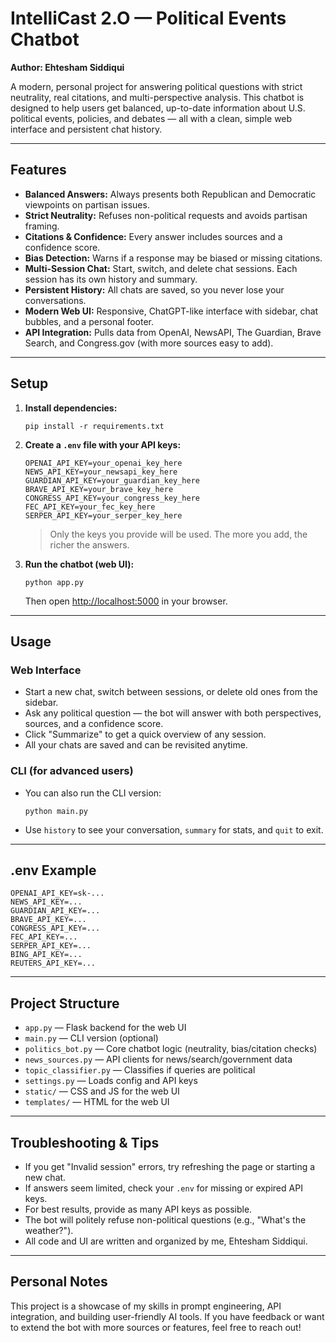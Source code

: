 # IntelliCast 2.O — Political Events Chatbot

**Author: Ehtesham Siddiqui**

A modern, personal project for answering political questions with strict neutrality, real citations, and multi-perspective analysis. This chatbot is designed to help users get balanced, up-to-date information about U.S. political events, policies, and debates — all with a clean, simple web interface and persistent chat history.

---

## Features

- **Balanced Answers:** Always presents both Republican and Democratic viewpoints on partisan issues.
- **Strict Neutrality:** Refuses non-political requests and avoids partisan framing.
- **Citations & Confidence:** Every answer includes sources and a confidence score.
- **Bias Detection:** Warns if a response may be biased or missing citations.
- **Multi-Session Chat:** Start, switch, and delete chat sessions. Each session has its own history and summary.
- **Persistent History:** All chats are saved, so you never lose your conversations.
- **Modern Web UI:** Responsive, ChatGPT-like interface with sidebar, chat bubbles, and a personal footer.
- **API Integration:** Pulls data from OpenAI, NewsAPI, The Guardian, Brave Search, and Congress.gov (with more sources easy to add).

---

## Setup

1. **Install dependencies:**
   ```
   pip install -r requirements.txt
   ```

2. **Create a `.env` file with your API keys:**
   ```
   OPENAI_API_KEY=your_openai_key_here
   NEWS_API_KEY=your_newsapi_key_here
   GUARDIAN_API_KEY=your_guardian_key_here
   BRAVE_API_KEY=your_brave_key_here
   CONGRESS_API_KEY=your_congress_key_here
   FEC_API_KEY=your_fec_key_here
   SERPER_API_KEY=your_serper_key_here
   ```
   > Only the keys you provide will be used. The more you add, the richer the answers.

3. **Run the chatbot (web UI):**
   ```
   python app.py
   ```
   Then open [http://localhost:5000](http://localhost:5000) in your browser.

---

## Usage

### **Web Interface**
- Start a new chat, switch between sessions, or delete old ones from the sidebar.
- Ask any political question — the bot will answer with both perspectives, sources, and a confidence score.
- Click "Summarize" to get a quick overview of any session.
- All your chats are saved and can be revisited anytime.

### **CLI (for advanced users)**
- You can also run the CLI version:
  ```
  python main.py
  ```
- Use `history` to see your conversation, `summary` for stats, and `quit` to exit.

---

## .env Example
```
OPENAI_API_KEY=sk-...
NEWS_API_KEY=...
GUARDIAN_API_KEY=...
BRAVE_API_KEY=...
CONGRESS_API_KEY=...
FEC_API_KEY=...
SERPER_API_KEY=...
BING_API_KEY=...
REUTERS_API_KEY=...
```

---

## Project Structure
- `app.py` — Flask backend for the web UI
- `main.py` — CLI version (optional)
- `politics_bot.py` — Core chatbot logic (neutrality, bias/citation checks)
- `news_sources.py` — API clients for news/search/government data
- `topic_classifier.py` — Classifies if queries are political
- `settings.py` — Loads config and API keys
- `static/` — CSS and JS for the web UI
- `templates/` — HTML for the web UI

---

## Troubleshooting & Tips
- If you get "Invalid session" errors, try refreshing the page or starting a new chat.
- If answers seem limited, check your `.env` for missing or expired API keys.
- For best results, provide as many API keys as possible.
- The bot will politely refuse non-political questions (e.g., "What's the weather?").
- All code and UI are written and organized by me, Ehtesham Siddiqui.

---

## Personal Notes
This project is a showcase of my skills in prompt engineering, API integration, and building user-friendly AI tools. If you have feedback or want to extend the bot with more sources or features, feel free to reach out! 

